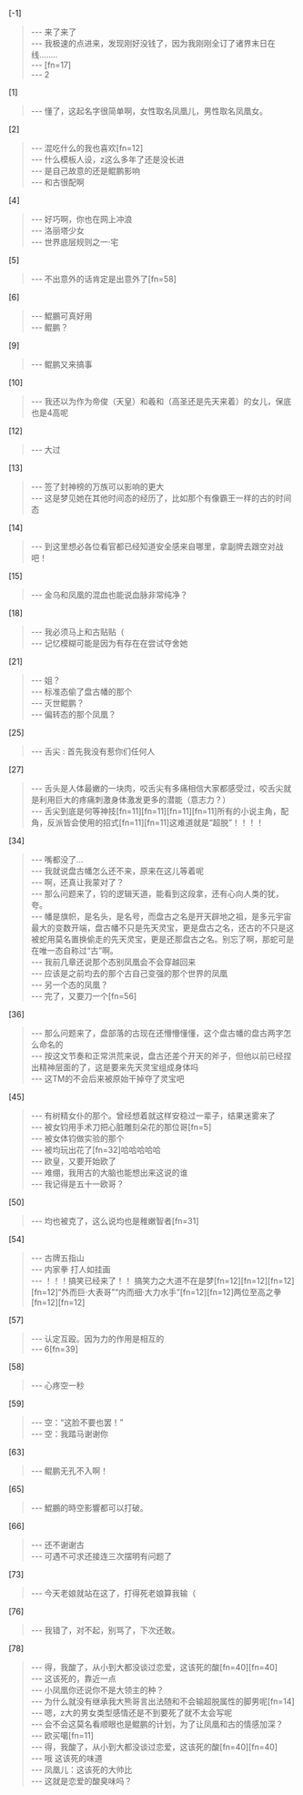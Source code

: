 
[-1] 
>--- 来了来了<br>
>--- 我极速的点进来，发现刚好没钱了，因为我刚刚全订了诸界末日在线........<br>
>--- [fn=17]<br>
>--- 2<br>

[1] 
>--- 懂了，这起名字很简单啊，女性取名凤凰儿，男性取名凤凰女。<br>

[2] 
>--- 混吃什么的我也喜欢[fn=12]<br>
>--- 什么模板人设，z这么多年了还是没长进<br>
>--- 是自己故意的还是鲲鹏影响<br>
>--- 和古很配啊<br>

[4] 
>--- 好巧啊，你也在网上冲浪<br>
>--- 洛丽塔少女<br>
>--- 世界底层规则之一·宅<br>

[5] 
>--- 不出意外的话肯定是出意外了[fn=58]<br>

[6] 
>--- 鯤鵬可真好用<br>
>--- 鲲鹏？<br>

[9] 
>--- 鲲鹏又来搞事<br>

[10] 
>--- 我还以为作为帝俊（天皇）和羲和（高圣还是先天来着）的女儿，保底也是4高呢<br>

[12] 
>--- 大过<br>

[13] 
>--- 签了封神榜的万族可以影响的更大<br>
>--- 这是梦见她在其他时间态的经历了，比如那个有像霸王一样的古的时间态<br>

[14] 
>--- 到这里想必各位看官都已经知道安全感来自哪里，拿副牌去跟空对战吧！<br>

[15] 
>--- 金乌和凤凰的混血也能说血脉非常纯净？<br>

[18] 
>--- 我必须马上和古贴贴（<br>
>--- 记忆模糊可能是因为有存在在尝试夺舍她<br>

[21] 
>--- 姐？<br>
>--- 标准态偷了盘古幡的那个<br>
>--- 灭世鲲鹏？<br>
>--- 偏转态的那个凤凰？<br>

[25] 
>--- 舌尖 : 首先我没有惹你们任何人<br>

[27] 
>--- 舌头是人体最嫩的一块肉，咬舌尖有多痛相信大家都感受过，咬舌尖就是利用巨大的疼痛刺激身体激发更多的潜能（意志力？）<br>
>--- 舌尖到底是何等神技[fn=11][fn=11][fn=11][fn=11]所有的小说主角，配角，反派皆会使用的招式[fn=11][fn=11]这难道就是“超脱”！！！！<br>

[34] 
>--- 嘴都没了…<br>
>--- 我就说盘古幡怎么还不来，原来在这儿等着呢<br>
>--- 啊，还真让我蒙对了？<br>
>--- 那么问题来了，钧的逻辑天道，能看到这段拿，还有心向人类的犹，夸。<br>
>--- 幡是旗帜，是名头，是名号，而盘古之名是开天辟地之祖，是多元宇宙最大的变数开端，盘古幡不只是先天灵宝，更是盘古之名，还古的不只是这被蛇用莫名置换偷走的先天灵宝，更是还那盘古之名。别忘了啊，那蛇可是在唯一态自称过“古”啊。<br>
>--- 我前几章还说那个态别凤凰会不会穿越回来<br>
>--- 应该是之前均去的那个古自己变强的那个世界的凤凰<br>
>--- 另一个态的凤凰？<br>
>--- 完了，又要刀一个[fn=56]<br>

[36] 
>--- 那么问题来了，盘部落的古现在还懵懵懂懂，这个盘古幡的盘古两字怎么命名的<br>
>--- 按这文节奏和正常洪荒来说，盘古还差个开天的斧子，但他以前已经捏出精神层面的了，这是要来先天灵宝组成身体吗<br>
>--- 这TM的不会后来被原始干掉夺了灵宝吧<br>

[45] 
>--- 有树精女仆的那个。曾经想着就这样安稳过一辈子，结果迷雾来了<br>
>--- 被女钧用手术刀把心脏雕刻朵花的那位哥[fn=5]<br>
>--- 被女体钧做实验的那个<br>
>--- 被均玩出花了[fn=32]哈哈哈哈哈<br>
>--- 欧皇，又要开始欧了<br>
>--- 难绷，我用古的大脑也能想出来这说的谁<br>
>--- 我记得是五十一欧哥？<br>

[50] 
>--- 均也被克了，这么说均也是稚嫩智者[fn=31]<br>

[54] 
>--- 古牌五指山<br>
>--- 内家拳 打人如挂画<br>
>--- ！！！搞笑已经来了！！  搞笑力之大道不在是梦[fn=12][fn=12][fn=12][fn=12]“外而巨·大表哥”“内而细·大力水手”[fn=12][fn=12]两位至高之拳[fn=12][fn=12]<br>

[57] 
>--- 认定互殴。因为力的作用是相互的<br>
>--- 6[fn=39]<br>

[58] 
>--- 心疼空一秒<br>

[59] 
>--- 空：“这脸不要也罢！”<br>
>--- 空：我踏马谢谢你<br>

[63] 
>--- 鲲鹏无孔不入啊！<br>

[65] 
>--- 鯤鵬的時空影響都可以打破。<br>

[66] 
>--- 还不谢谢古<br>
>--- 可遇不可求还接连三次摆明有问题了<br>

[73] 
>--- 今天老娘就站在这了，打得死老娘算我输（<br>

[76] 
>--- 我错了，对不起，别骂了，下次还敢。<br>

[78] 
>--- 得，我酸了，从小到大都没谈过恋爱，这该死的酸[fn=40][fn=40]<br>
>--- 这该死的，靠近一点<br>
>--- 小凤凰你还说你不是大领主的种？<br>
>--- 为什么就没有继承我大熊哥言出法随和不会输超脱属性的脚男呢[fn=14]<br>
>--- 嗯，z大的男女类型感情还是不到要死了就不太会写呢<br>
>--- 会不会这莫名看顺眼也是鲲鹏的计划，为了让凤凰和古的情感加深？<br>
>--- 欧买噶[fn=11]<br>
>--- 得，我酸了，从小到大都没谈过恋爱，这该死的酸[fn=40][fn=40]<br>
>--- 哦 这该死的味道<br>
>--- 凤凰儿：这该死的大帅比<br>
>--- 这就是恋爱的酸臭味吗？<br>
